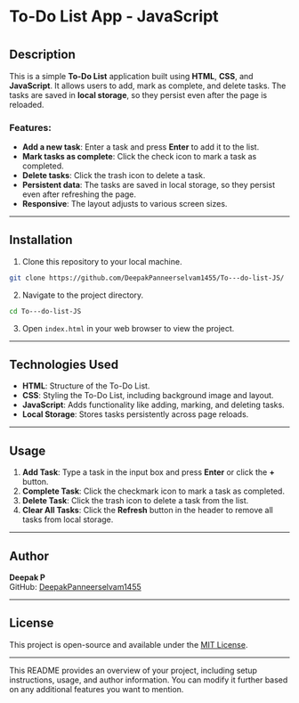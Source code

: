 
<h1> To-Do List App - JavaScript<h1>

## Description

This is a simple **To-Do List** application built using **HTML**, **CSS**, and **JavaScript**. It allows users to add, mark as complete, and delete tasks. The tasks are saved in **local storage**, so they persist even after the page is reloaded.

### Features:
- **Add a new task**: Enter a task and press **Enter** to add it to the list.
- **Mark tasks as complete**: Click the check icon to mark a task as completed.
- **Delete tasks**: Click the trash icon to delete a task.
- **Persistent data**: The tasks are saved in local storage, so they persist even after refreshing the page.
- **Responsive**: The layout adjusts to various screen sizes.

---

## Installation

1. Clone this repository to your local machine.

```bash
git clone https://github.com/DeepakPanneerselvam1455/To---do-list-JS/
```

2. Navigate to the project directory.

```bash
cd To---do-list-JS
```

3. Open `index.html` in your web browser to view the project.

---

## Technologies Used

- **HTML**: Structure of the To-Do List.
- **CSS**: Styling the To-Do List, including background image and layout.
- **JavaScript**: Adds functionality like adding, marking, and deleting tasks.
- **Local Storage**: Stores tasks persistently across page reloads.

---

## Usage

1. **Add Task**: Type a task in the input box and press **Enter** or click the **+** button.
2. **Complete Task**: Click the checkmark icon to mark a task as completed.
3. **Delete Task**: Click the trash icon to delete a task from the list.
4. **Clear All Tasks**: Click the **Refresh** button in the header to remove all tasks from local storage.

---

## Author

**Deepak P**  
GitHub: [DeepakPanneerselvam1455](https://github.com/DeepakPanneerselvam1455/)

---

## License

This project is open-source and available under the [MIT License](https://opensource.org/licenses/MIT).

---

This README provides an overview of your project, including setup instructions, usage, and author information. You can modify it further based on any additional features you want to mention.
